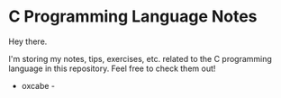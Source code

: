 # C Programming Language Notes

Hey there.

I'm storing my notes, tips, exercises, etc. related to the C programming language in this repository. Feel free to check them out!

- oxcabe -
